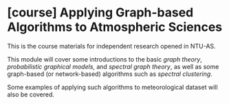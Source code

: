 # [course] Applying Graph-based Algorithms to Atmospheric Sciences

This is the course materials for independent research opened in NTU-AS.

This module will cover some introductions to the basic *graph theory*, *probabilistic graphical models*, and *spectral graph theory*, as well as some graph-based (or network-based) algorithms such as *spectral clustering*. 

Some examples of applying such algorithms to meteorological dataset will also be covered.



